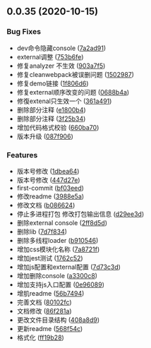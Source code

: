 ## 0.0.35 (2020-10-15)


### Bug Fixes

* dev命令隐藏console ([7a2ad91](https://github.com/xbcc123/feflow-devkit-xbc-webpack4/commit/7a2ad918078754d85cfa6a08d97305daa29be6f2))
* external调整 ([753b6fe](https://github.com/xbcc123/feflow-devkit-xbc-webpack4/commit/753b6feddc4e9d3346d9378e16101a996763f8ad))
* 修复analyzer 不生效 ([903a7f5](https://github.com/xbcc123/feflow-devkit-xbc-webpack4/commit/903a7f5ca28d19aa58a52fc72bcdf65c3494c664))
* 修复cleanwebpack被误删问题 ([1502987](https://github.com/xbcc123/feflow-devkit-xbc-webpack4/commit/15029872db207951339c1db83debf2269b549ed1))
* 修复demo链接 ([1f806d6](https://github.com/xbcc123/feflow-devkit-xbc-webpack4/commit/1f806d64a29c42fa351fe67cda9ececdfe279fc9))
* 修复external顺序改变的问题 ([0688b4a](https://github.com/xbcc123/feflow-devkit-xbc-webpack4/commit/0688b4a1b8f1323a23639c3a81fc1b54eea83398))
* 修復extenal只生效一个 ([361a491](https://github.com/xbcc123/feflow-devkit-xbc-webpack4/commit/361a49137063e3515dca95f873174836fde432a3))
* 删除部分注释 ([e1800b4](https://github.com/xbcc123/feflow-devkit-xbc-webpack4/commit/e1800b49602bc7b53d1c38fc5e478a3419a4812f))
* 删除部分注释 ([3f25b34](https://github.com/xbcc123/feflow-devkit-xbc-webpack4/commit/3f25b34c203b75dade8aa0b654d2ad1889c1e9e1))
* 增加代码格式校验 ([660ba70](https://github.com/xbcc123/feflow-devkit-xbc-webpack4/commit/660ba70a689d2e85727c0440f82ae14bc2587860))
* 版本升级 ([087f906](https://github.com/xbcc123/feflow-devkit-xbc-webpack4/commit/087f9066fcca7af61d52e54df0f50fae95dc5d90))


### Features

*  版本号修改 ([1dbea64](https://github.com/xbcc123/feflow-devkit-xbc-webpack4/commit/1dbea64725a819abbe5bdcc822e005263535d30d))
*  版本号修改 ([447d27e](https://github.com/xbcc123/feflow-devkit-xbc-webpack4/commit/447d27e6eb7b86ad61db7c59f5f8f5a1847e926c))
* first-commit ([bf03eed](https://github.com/xbcc123/feflow-devkit-xbc-webpack4/commit/bf03eed6c49a260916c090a71a46da39c0fa06b9))
* 修改readme ([3988e5a](https://github.com/xbcc123/feflow-devkit-xbc-webpack4/commit/3988e5acc043e727e40a26fa0c59ac91bed180a0))
* 修改文档 ([b086624](https://github.com/xbcc123/feflow-devkit-xbc-webpack4/commit/b086624da85ee76ba5b5e19980edef3907e5e1a6))
* 停止多进程打包 修改打包输出信息 ([d29ee3d](https://github.com/xbcc123/feflow-devkit-xbc-webpack4/commit/d29ee3d721eae840d3baad944a62c5d68054d3b3))
* 删除external console ([2ff8d5d](https://github.com/xbcc123/feflow-devkit-xbc-webpack4/commit/2ff8d5dcebf869a8a0637397cf38c120ecd35bd4))
* 删除lib ([7d7f834](https://github.com/xbcc123/feflow-devkit-xbc-webpack4/commit/7d7f83466dd5554f3af4482f477b8f4c8179b168))
* 删除多线程loader ([b910546](https://github.com/xbcc123/feflow-devkit-xbc-webpack4/commit/b910546fb9ca5eb02a2380530e4ff275cc2c38dc))
* 增加css模块化名称 ([7a8721f](https://github.com/xbcc123/feflow-devkit-xbc-webpack4/commit/7a8721f5a3bdf2e7d3a6ee0228e54ffff217c7e1))
* 增加jest测试 ([1762c52](https://github.com/xbcc123/feflow-devkit-xbc-webpack4/commit/1762c5204b9c615fa0930023a542ad3f2850762b))
* 增加js配置和external配置 ([7d73c3d](https://github.com/xbcc123/feflow-devkit-xbc-webpack4/commit/7d73c3dcd3fc41c651f3c385b28baa664423e566))
* 增加删除console ([a3300c8](https://github.com/xbcc123/feflow-devkit-xbc-webpack4/commit/a3300c89e9e8e82eecea31126fdb58f06c5732bb))
* 增加支持js入口配置 ([0e96089](https://github.com/xbcc123/feflow-devkit-xbc-webpack4/commit/0e96089430a42f26cc0ed63e788fdd988b1d7ad9))
* 增肌readme ([56b7494](https://github.com/xbcc123/feflow-devkit-xbc-webpack4/commit/56b7494a39556d32fad35413c63eef9612d65d70))
* 完善文档 ([80102fc](https://github.com/xbcc123/feflow-devkit-xbc-webpack4/commit/80102fcf6e5f9e64c9f86c9d6296646a6cae4e5b))
* 文档修改 ([86f281a](https://github.com/xbcc123/feflow-devkit-xbc-webpack4/commit/86f281a3621cc4473731633b0828e201f32955fc))
* 更改文件目录结构 ([408a8d9](https://github.com/xbcc123/feflow-devkit-xbc-webpack4/commit/408a8d987edb459cc7ac5062727db93f29435a62))
* 更新readme ([568f54c](https://github.com/xbcc123/feflow-devkit-xbc-webpack4/commit/568f54ccc770acf2bfc6ed96264ee7fab9201b10))
* 格式化 ([ff19b28](https://github.com/xbcc123/feflow-devkit-xbc-webpack4/commit/ff19b28acef816442b156cf69e20b0fe8196cb2d))



